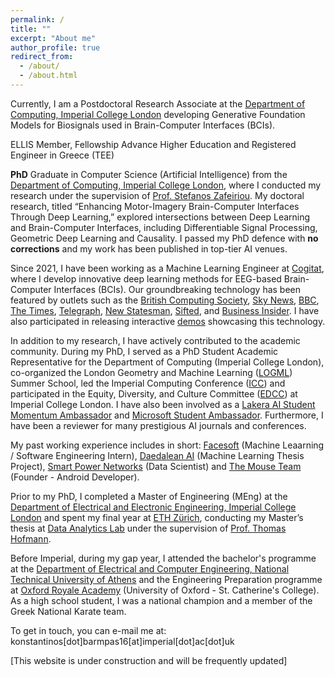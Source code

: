 ```yaml
---
permalink: /
title: ""
excerpt: "About me"
author_profile: true
redirect_from: 
  - /about/
  - /about.html
---
```


Currently, I am a Postdoctoral Research Associate at the [Department of Computing, Imperial College London](https://www.imperial.ac.uk/computing) developing Generative Foundation Models for Biosignals used in Brain-Computer Interfaces (BCIs). 

ELLIS Member, Fellowship Advance Higher Education and Registered Engineer in Greece (TEE)

**PhD** Graduate in Computer Science (Artificial Intelligence) from the [Department of Computing, Imperial College London](https://www.imperial.ac.uk/computing), where I conducted my research under the supervision of [Prof. Stefanos Zafeiriou](https://wp.doc.ic.ac.uk/szafeiri/). My doctoral research, titled “Enhancing Motor-Imagery Brain-Computer Interfaces Through Deep Learning,” explored intersections between Deep Learning and Brain-Computer Interfaces, including Differentiable Signal Processing, Geometric Deep Learning and Causality. I passed my PhD defence with **no corrections** and my work has been published in top-tier AI venues.

Since 2021, I have been working as a Machine Learning Engineer at [Cogitat](https://cogitat.io), where I develop innovative deep learning methods for EEG-based Brain-Computer Interfaces (BCIs). Our groundbreaking technology has been featured by outlets such as the [British Computing Society](https://digitalpioneers.bcs.org/series_partners/imperial-college-london/), [Sky News](https://news.sky.com/video/elon-musks-neuralink-company-implants-brain-chip-in-human-for-first-time-13060639), [BBC](https://www.bbc.co.uk/news/technology-64720533), [The Times](https://www.thetimes.co.uk/article/i-played-a-video-game-by-thinking-the-mind-reader-revolution-is-real-ml59c86mx), [Telegraph](https://www.telegraph.co.uk/business/2023/01/23/nhs-surgeon-challenging-musks-technology-connect-brain-internet/), [New Statesman](https://www.newstatesman.com/science-tech/big-tech/2024/01/mind-reading-elon-musk-neuralink), [Sifted](https://sifted.eu/articles/cogitat-grant-news/), and [Business Insider](https://www.businessinsider.com/these-are-13-wearable-technology-and-remote-monitoring-startups-2022-9). I have also participated in releasing interactive [demos](https://www.youtube.com/@cogitat1496) showcasing this technology.

In addition to my research, I have actively contributed to the academic community. During my PhD, I served as a PhD Student Academic Representative for the Department of Computing (Imperial College London), co-organized the London Geometry and Machine Learning ([LOGML](https://www.logml.ai/)) Summer School, led the Imperial Computing Conference ([ICC](http://icc.doc.ic.ac.uk/)) and participated in the Equity, Diversity, and Culture Committee ([EDCC](https://www.imperial.ac.uk/computing/about/equality-and-diversity/edcc/)) at Imperial College London. I have also been involved as a 
[Lakera AI Student Momentum Ambassador](https://www.lakera.ai/momentum) and [Microsoft Student Ambassador](https://studentambassadors.microsoft.com/en-US/profile/106866). Furthermore, I have been a reviewer for many prestigious AI journals and conferences.

My past working experience includes in short: [Facesoft](https://www.linkedin.com/company/facesoftltd/about/) (Machine Leaarning / Software Engineering Intern), [Daedalean AI](https://daedalean.ai) (Machine Learning Thesis Project), [Smart Power Networks](https://smpnetworks.com) (Data Scientist) and [The Mouse Team](https://themouseteam.github.io) (Founder - Android Developer).

Prior to my PhD, I completed a Master of Engineering (MEng) at the [Department of Electrical and Electronic Engineering, Imperial College London](https://www.imperial.ac.uk/electrical-engineering/) and spent my final year at [ETH Zürich](https://www.ethz.ch/de.html), conducting my Master’s thesis at [Data Analytics Lab](http://www.da.inf.ethz.ch) under the supervision of [Prof. Thomas Hofmann](https://inf.ethz.ch/people/person-detail.hofmann.html).

Before Imperial, during my gap year, I attended the bachelor's programme at the [Department of Electrical and Computer Engineering, National Technical University of Athens](https://www.ece.ntua.gr/gr) and the Engineering Preparation programme at [Oxford Royale Academy](https://www.oxford-royale.com) (University of Oxford - St. Catherine's College). As a high school student, I was a national champion and a member of the Greek National Karate team.

To get in touch, you can e-mail me at: konstantinos[dot]barmpas16[at]imperial[dot]ac[dot]uk

[This website is under construction and will be frequently updated]
